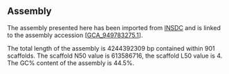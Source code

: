**Assembly**
--------

The assembly presented here has been imported from [INSDC](http://www.insdc.org) and is linked to the assembly accession [[GCA\_949783275.1](http://www.ebi.ac.uk/ena/data/view/GCA_949783275.1)].

The total length of the assembly is 4244392309 bp contained within 901 scaffolds.
The scaffold N50 value is 613586716, the scaffold L50 value is 4.
The GC% content of the assembly is 44.5%.
